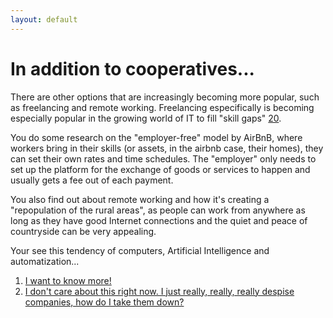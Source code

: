```yaml
---
layout: default
---
```


# In addition to cooperatives...

There are other options that are increasingly becoming more popular, such as freelancing and remote working. Freelancing especifically is becoming especially popular in the growing world of IT to fill "skill gaps" [20](https://sararodrig.github.io/workforce-future/references). 

You do some research on the "employer-free" model by AirBnB, where workers bring in their skills (or assets, in the airbnb case, their homes), they can set their own rates and time schedules. The "employer" only needs to set up the platform for the exchange of goods or services to happen and usually gets a fee out of each payment. 

You also find out about remote working and how it's creating a "repopulation of the rural areas", as people can work from anywhere as long as they have good Internet connections and the quiet and peace of countryside can be very appealing.

Your see this tendency of computers, Artificial Intelligence and automatization... 

1. [I want to know more!](./scenario-28)
2. [I don't care about this right now. I just really, really, really despise companies, how do I take them down?](./scenario-29)

